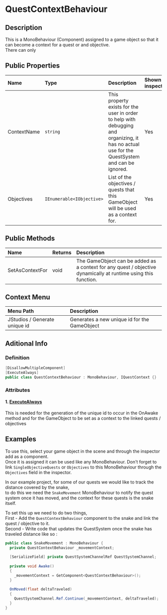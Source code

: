 # QuestContextBehaviour
## Description
This is a MonoBehaviour (Component) assigned to a game object so that it can become a context for a quest or and objective.
<br> There can only

## Public Properties
<div class="public-properties-table">

| Name | Type | Description | Shown in inspector
|:--- |:---|:--- | :--- |
| ContextName | `string` | This property exists for the user in order to help with debugging and organizing, it has no actual use for the QuestSystem and can be ignored. | Yes |
| Objectives | `IEnumerable<IObjective>` | List of the objectives / quests that this GameObject will be used as a context for. | Yes |

</div>

## Public Methods

| Name | Returns | Description
|:--- |:---|:--- |
| SetAsContextFor | void | The GameObject can be added as a context for any quest / objective dynamically at runtime using this function. |

## Context Menu
| Menu Path | Description |
|:--- |:-------------|
| JStudios / Generate unique id | Generates a new unique id for the GameObject|

## Aditional Info

### Definition
```cs
[DisallowMultipleComponent]
[ExecuteAlways]
public class QuestContextBehaviour : MonoBehaviour, IQuestContext {}
```

### Attributes
#### 1. [ExecuteAlways](https://docs.unity3d.com/ScriptReference/ExecuteAlways.html)
This is needed for the generation of the unique id to occur in the OnAwake method and for the GameObject to be set as a context to the linked quests / objectives

## Examples

To use this, select your game object in the scene and through the inspector add as a component.<br>
Once it is assigned it can be used like any MonoBehaviour.
Don't forget to link `SingleObjectiveQuests` or <span class='jstudios-docs-link-questsystem-introduction-objective'>`Objectives`</span> to this MonoBehaviour through the `Objectives` field in the inspector.

In our example project, for some of our quests we would like to track the distance covered by the snake,<br>
to do this we need the `SnakeMovement` MonoBehaviour to notify the quest system once it has moved, and the context for these quests is the snake itself.

To set this up we need to do two things,<br>
First - Add the `QuestContextBehaviour` component to the snake and link the quest / objective to it.<br>
Second - Write code that updates the QuestSystem once the snake has traveled distance like so :<br> 

```cs
public class SnakeMovement : MonoBehaviour {
  private QuestContextBehaviour _movementContext;
  
  [SerializeField] private QuestSystemChannelRef QuestSystemChannel;
  
  private void Awake()
  {
    _movementContext = GetComponent<QuestContextBehaviour>();
  }
  
  OnMoved(float deltaTraveled) 
  {
    QuestSystemChannel.Ref.Continue(_movementContext, deltaTraveled);
  }
}
```
